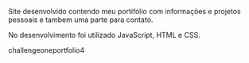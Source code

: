 Site desenvolvido contendo meu portifólio com informações e projetos pessoais e tambem uma parte para contato.

No desenvolvimento foi utilizado JavaScript, HTML e CSS.


challengeoneportfolio4